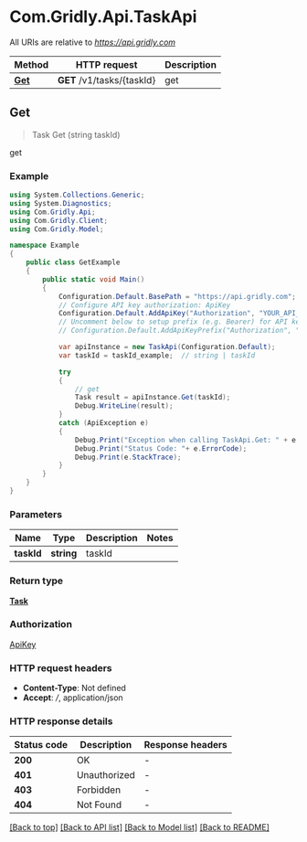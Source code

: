 # Com.Gridly.Api.TaskApi

All URIs are relative to *https://api.gridly.com*

Method | HTTP request | Description
------------- | ------------- | -------------
[**Get**](TaskApi.md#get) | **GET** /v1/tasks/{taskId} | get



## Get

> Task Get (string taskId)

get

### Example

```csharp
using System.Collections.Generic;
using System.Diagnostics;
using Com.Gridly.Api;
using Com.Gridly.Client;
using Com.Gridly.Model;

namespace Example
{
    public class GetExample
    {
        public static void Main()
        {
            Configuration.Default.BasePath = "https://api.gridly.com";
            // Configure API key authorization: ApiKey
            Configuration.Default.AddApiKey("Authorization", "YOUR_API_KEY");
            // Uncomment below to setup prefix (e.g. Bearer) for API key, if needed
            // Configuration.Default.AddApiKeyPrefix("Authorization", "Bearer");

            var apiInstance = new TaskApi(Configuration.Default);
            var taskId = taskId_example;  // string | taskId

            try
            {
                // get
                Task result = apiInstance.Get(taskId);
                Debug.WriteLine(result);
            }
            catch (ApiException e)
            {
                Debug.Print("Exception when calling TaskApi.Get: " + e.Message );
                Debug.Print("Status Code: "+ e.ErrorCode);
                Debug.Print(e.StackTrace);
            }
        }
    }
}
```

### Parameters


Name | Type | Description  | Notes
------------- | ------------- | ------------- | -------------
 **taskId** | **string**| taskId | 

### Return type

[**Task**](Task.md)

### Authorization

[ApiKey](../README.md#ApiKey)

### HTTP request headers

- **Content-Type**: Not defined
- **Accept**: */*, application/json


### HTTP response details
| Status code | Description | Response headers |
|-------------|-------------|------------------|
| **200** | OK |  -  |
| **401** | Unauthorized |  -  |
| **403** | Forbidden |  -  |
| **404** | Not Found |  -  |

[[Back to top]](#)
[[Back to API list]](../README.md#documentation-for-api-endpoints)
[[Back to Model list]](../README.md#documentation-for-models)
[[Back to README]](../README.md)

